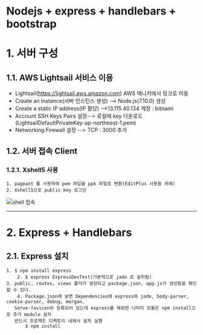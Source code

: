 Nodejs + express + handlebars + bootstrap
======================

# 1. 서버 구성  
## 1.1. AWS Lightsail 서비스 이용 
- Lightsail(https://lightsail.aws.amazon.com) AWS 매니저에서 링크로 이동
- Create an instance(서버 인스턴스 생성) --> Node.js(7.10.0) 생성
- Create a static IP address(IP 활당) -->13.115.40.134 계정 : bitnami
- Account SSH Keys Pairs 설정--> 로컬에 key 다운로드(LightsailDefaultPrivateKey-ap-northeast-1.pem) 
- Networking Firewall 설정 -->  TCP : 3000 추가

## 1.2. 서버 접속 Client
### 1.2.1. Xshell5 사용 
	1. pageant 를 사용하여 pem 파일을 ppk 파일로 변환(EditPlus 사용을 위해)
	2. Xshell5으로 public key 로그인 
![shell 접속](http://13.115.40.134/img/shell.PNG)

****
# 2. Express + Handlebars 

## 2.1. Express 설치 
	1. $ npm install express
        2. $ express ExpressDevTest(기본적으로 jade 로 설치됨)
	3. public, routes, views 폴더가 생성되고 package.json, app.js가 생성됨을 확인할 수 있다.
        4. Package.json에 보면 Dependencies에 express와 jade, body-parser, cookie-parser, debug, morgan, 
	   Serve-favicon이 등록되어 있는데 express를 제외한 나머지 모듈은 npm install으로 추가 module 설치 
	   반드시 프로젝트 디렉토리 내에서 설치 실행
           $ npm install


